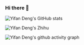 ### Hi there 👋

<!--
**appleloveme/appleloveme** is a ✨ _special_ ✨ repository because its `README.md` (this file) appears on your GitHub profile.

Here are some ideas to get you started:

- 🔭 I’m currently working on ...
- 🌱 I’m currently learning ...
- 👯 I’m looking to collaborate on ...
- 🤔 I’m looking for help with ...
- 💬 Ask me about ...
- 📫 How to reach me: ...
- 😄 Pronouns: ...
- ⚡ Fun fact: ...
-->


![Yifan Deng's GitHub stats](https://github-readme-stats.vercel.app/api?username=appleloveme&show_icons=true)

![Yifan Deng's Zhihu](https://www.zhihu.com/people/wo-ai-de-shi-ping-guo-61)

![Yifan Deng's github activity graph](https://activity-graph.herokuapp.com/graph?username=appleloveme&theme=dracula)
